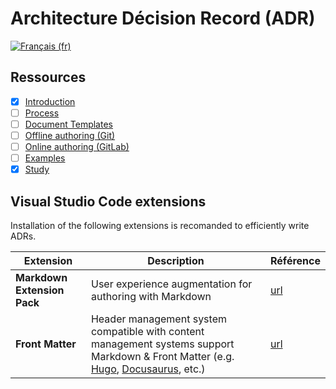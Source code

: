 # Architecture Décision Record (ADR)

[![Français (fr)](https://img.shields.io/badge/lang-fr-blue.svg)](/README.md)

## Ressources

* [x] [Introduction](/docs/adrs/README.en.md)
* [ ] [Process](/docs/adrs/process.en.md)
* [ ] [Document Templates](/docs/adrs/templates)
* [ ] [Offline authoring (Git)](docs/adrs/instructions/offline_git.en.md)
* [ ] [Online authoring (GitLab)](docs/adrs/instructions/online-gitlab.en.md)
* [ ] [Examples](/docs/adrs/examples)
* [x] [Study](/docs/adrs/study.en.md)

## Visual Studio Code extensions

Installation of the following extensions is recomanded to efficiently write ADRs.

| Extension | Description | Référence |
| --- | --- | --- |
| **Markdown Extension Pack** | User experience augmentation for authoring with Markdown | [url](https://marketplace.visualstudio.com/items?itemName=bat67.markdown-extension-pack) |
| **Front Matter** | Header management system compatible with content management systems support Markdown & Front Matter (e.g. [Hugo](https://gohugo.io/), [Docusaurus](https://docusaurus.io/), etc.) | [url](https://marketplace.visualstudio.com/items?itemName=eliostruyf.vscode-front-matter) |
